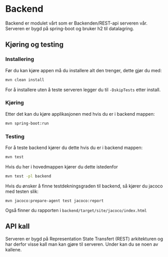 # Backend

Backend er modulet vårt som er Backenden/REST-api serveren vår. Serveren er bygd på spring-boot og bruker h2 til datalagring. 

## Kjøring og testing

### Installering

Før du kan kjøre appen må du installere alt den trenger, dette gjør du med:
```bash 
mvn clean install
```
For å installere uten å teste serveren legger du til `-DskipTests` etter install.

### Kjøring
Etter det kan du kjøre applikasjonen med hvis du er i backend mappen:
```bash
mvn spring-boot:run
```


### Testing
For å teste backend kjører du dette hvis du er i backend mappen:
```bash
mvn test 
```

Hvis du her i hovedmappen kjører du dette istedenfor

```bash
mvn test -pl backend
```

Hvis du ønsker å finne testdekningsgraden til backend, så kjører du jacoco med testen slik:
```
mvn jacoco:prepare-agent test jacoco:report
```

Også finner du rapporten i `backend/target/site/jacoco/index.html`

## API kall
Serveren er bygd på Representation State Transfert (REST) arkitekturen og har derfor visse kall man kan gjøre til serveren. Under kan du se noen av kallene.

